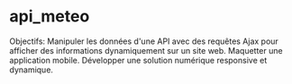 # api_meteo
Objectifs: Manipuler les données d'une API avec des requêtes Ajax pour afficher des informations dynamiquement sur un site web. Maquetter une application mobile. Développer une solution numérique responsive et dynamique.
